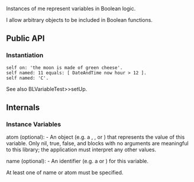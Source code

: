Instances of me represent variables in Boolean logic.

I allow arbitrary objects to be included in Boolean functions.

## Public API

### Instantiation

```Smalltalk
self on: 'the moon is made of green cheese'.
self named: 11 equals: [ DateAndTime now hour > 12 ].
self named: 'C'.
```

See also BLVariableTest>>setUp.

## Internals

### Instance Variables

atom (optional): <Object> - An object (e.g. a <Boolean>, <String>, or
	<BlockClosure>) that represents the value of this variable.  Only nil,
	true, false, and blocks with no arguments are meaningful to this library;
	the application must interpret any other values.

name (optional): <Object> - An identifier (e.g. a <String> or <Number>) for this
	variable.

At least one of name or atom must be specified.
